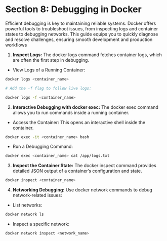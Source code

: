 # **Section 8: Debugging in Docker**
Efficient debugging is key to maintaining reliable systems. Docker offers powerful tools to troubleshoot issues, from inspecting logs and container states to debugging networks. This guide equips you to quickly diagnose and resolve challenges, ensuring smooth development and production workflows

1. **Inspect Logs:** The docker logs command fetches container logs, which are often the first step in debugging.

* View Logs of a Running Container:
```bash
docker logs <container_name>
```

```bash
# Add the -f flag to follow live logs:

docker logs -f <container_name>
```

2. **Interactive Debugging with docker exec:** The docker exec command allows you to run commands inside a running container.

* Access the Container: This opens an interactive shell inside the container.
```bash
docker exec -it <container_name> bash
```

* Run a Debugging Command:
```bash
docker exec <container_name> cat /app/logs.txt
```

3. **Inspect the Container State:** The docker inspect command provides detailed JSON output of a container’s configuration and state.
```bash
docker inspect <container_name>
```

4. **Networking Debugging:** Use docker network commands to debug network-related issues:

* List networks:
```bash
docker network ls
```

* Inspect a specific network:
```bash
docker network inspect <network_name>
````